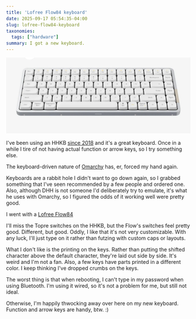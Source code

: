 ```yaml
---
title: 'Lofree Flow84 keyboard'
date: 2025-09-17 05:54:35-04:00
slug: lofree-flow84-keyboard
taxonomies:
  tags: ["hardware"]
summary: I got a new keyboard.
---
```


![Lowfree keyboard](20250916-lofree-keyboard.jpg " ")

I've been using an HHKB [since 2018](https://archive.baty.net/2018/the-happy-hacking-keyboard-professional-2/) and it's a great keyboard. Once in a while I tire of not having actual function or arrow keys, so I try something else.

The keyboard-driven nature of [Omarchy](https://omarchy.org) has, er, forced my hand again.

Keyboards are a rabbit hole I didn't want to go down again, so I grabbed something that I've seen recommended by a few people and ordered one. Also, although DHH is not someone I'd deliberately try to emulate, it's what he uses with Omarchy, so I figured the odds of it working well were pretty good.

I went with a [Lofree Flow84](https://www.lofree.co/products/lofree-flow-the-smoothest-mechanical-keyboard)

I'll miss the Topre switches on the HHKB, but the Flow's switches feel pretty good. Different, but good. Oddly, I like that it's not very customizable. With any luck, I'll just type on it rather than futzing with custom caps or layouts.

What I don't like is the printing on the keys. Rather than putting the shifted character above the default character, they're laid out side by side. It's weird and I'm not a fan. Also, a few keys have parts printed in a different color. I keep thinking I've dropped crumbs on the keys.

The worst thing is that when rebooting, I can't type in my password when using Bluetooth. I'm using it wired, so it's not a problem for me, but still not ideal.

Otherwise, I'm happily thwocking away over here on my new keyboard. Function and arrow keys are handy, btw. :)
